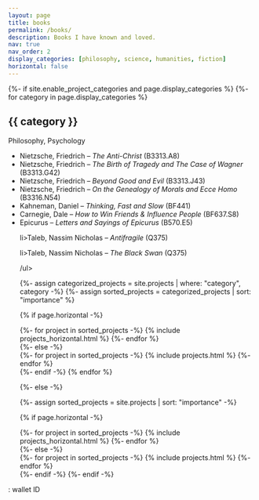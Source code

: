 ```yaml
---
layout: page
title: books
permalink: /books/
description: Books I have known and loved.
nav: true
nav_order: 2
display_categories: [philosophy, science, humanities, fiction]
horizontal: false
---
```


<!-- pages/projects.md -->
<div class="projects">
{%- if site.enable_project_categories and page.display_categories %}
  <!-- Display categorized projects -->
  {%- for category in page.display_categories %}
  <h2 class="category">{{ category }}</h2>
  <ul class="booklist">

</ul>
Philosophy, Psychology

<ul class="booklist">

<li>Nietzsche, Friedrich – <dfn>The Anti-Christ</dfn> <span class="loc">(B3313.A8)</span></li>

<li>Nietzsche, Friedrich – <dfn>The Birth of Tragedy and The Case of Wagner</dfn> <span class="loc">(B3313.G42)</span></li>

<li>Nietzsche, Friedrich – <dfn>Beyond Good and Evil</dfn> <span class="loc">(B3313.J43)</span></li>

<li>Nietzsche, Friedrich – <dfn>On the Genealogy of Morals and Ecce Homo</dfn> <span class="loc">(B3316.N54)</span></li>

<li>Kahneman, Daniel – <dfn>Thinking, Fast and Slow</dfn> <span class="loc">(BF441)</span></li>

<li>Carnegie, Dale – <dfn>How to Win Friends &amp; Influence People</dfn> <span class="loc">(BF637.S8)</span></li>

<li>Epicurus – <dfn>Letters and Sayings of Epicurus</dfn> <span class="loc">(B570.E5)</span></li>

li>Taleb, Nassim Nicholas – <dfn>Antifragile</dfn> <span class="loc">(Q375)</span></li>

li>Taleb, Nassim Nicholas – <dfn>The Black Swan</dfn> <span class="loc">(Q375)</span></li>

/ul>

  {%- assign categorized_projects = site.projects | where: "category", category -%}
  {%- assign sorted_projects = categorized_projects | sort: "importance" %}
  <!-- Generate cards for each project -->
  {% if page.horizontal -%}
  <div class="container">
    <div class="row row-cols-2">
    {%- for project in sorted_projects -%}
      {% include projects_horizontal.html %}
    {%- endfor %}
    </div>
  </div>
  {%- else -%}
  <div class="grid">
    {%- for project in sorted_projects -%}
      {% include projects.html %}
    {%- endfor %}
  </div>
  {%- endif -%}
  {% endfor %}

{%- else -%}
<!-- Display projects without categories -->
  {%- assign sorted_projects = site.projects | sort: "importance" -%}
  <!-- Generate cards for each project -->
  {% if page.horizontal -%}
  <div class="container">
    <div class="row row-cols-2">
    {%- for project in sorted_projects -%}
      {% include projects_horizontal.html %}
    {%- endfor %}
    </div>
  </div>
  {%- else -%}
  <div class="grid">
    {%- for project in sorted_projects -%}
      {% include projects.html %}
    {%- endfor %}
  </div>
  {%- endif -%}
{%- endif -%}
</div>

<!-- <!DOCTYPE html>
<!-- <html lang="en"><head>
<!-- 	<title>My Personal Library | Luke's Webpage</title>
<!-- 	<link rel="canonical" href="https://juiceshaman.github.io">
<!-- 	<link rel="alternate" type="application/rss+xml" title="Mario's Webpage RSS" href="/index.xml">
<!-- 	<link rel="stylesheet" type="text/css" href="/style.css">
<!-- 	<link rel="icon" href="/favicon.ico">
<!-- 	<meta name="description" content="This is a list of the books in my personal library. If you have any questions or want me to review any of them, email me (!!email!!).
<!-- I haven't read every book here, nor do I own all the books I've read or like. I also don't necessarily like all the books I own.

	<meta name="keywords" content="personal, science, tradition, lifestyle, philosophy">
	<meta name="viewport" content="width=device-width, initial-scale=1">
	<meta name="robots" content="index, follow">
	<meta charset="utf-8">
</head>
<body>
<main>
<a href="/"><header>
	<h1 id="tag_My Personal Library">My Personal Library</h1>
</header></a>
<article>

h2 id="another topic">QA: Topic</h2>
ul class="booklist">

<ul class="booklist">

</ul>
<h2 id="books-as-of-yet-unsorted">Books as of yet unsorted</h2>
<ul class="booklist">


</ul>
<div style="clear:both" class="taglist">Read related articles:<br><a id="tag_personal" href="https://juiceshaman.github.io/tags/personal">Personal</a> · <a id="tag_science" href="https://juiceshaman.github.io/tags/science">Science</a> · <a id="tag_philosophy" href="https://juiceshaman.github.io/tags/philosophy">Philosophy</a></div>
<br clear="both">
</article>
</main>
<!-- <footer>
<!-- 	<a href="</a>
<!--
<!-- 	<p>
<!-- <!--	<img class="lw" src="/pix/btc.svg">Bitcoin <!--(<a href="/">QR</a>)-->: wallet ID </code>
<!-- 	<br>
<!-- 	<img class="lw" src="/pix/xmr.svg">Monero <code class="crypto">monero wallet id> -->
<!-- 	</p><p><a href="/index.xml"><img src="/rss.svg" style="max-height:1.5em" alt="RSS Feed" title="Subscribe via RSS for updates."></a>
<!-- </p></footer>
<!--
<!--
</body></html>
